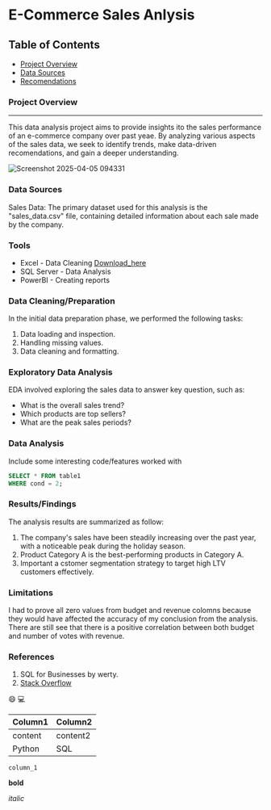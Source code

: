 # E-Commerce Sales Anlysis

## Table of Contents
- [Project Overview](#project-overview)
- [Data Sources](#data-sources)
- [Recomendations](#recomendations)

### Project Overview
---
This data analysis project aims to provide insights ito the sales performance of an e-commerce company over past yeae. By analyzing various aspects of the sales data, we seek to identify trends, make data-driven recomendations, and gain a deeper understanding.

![Screenshot 2025-04-05 094331](https://github.com/user-attachments/assets/27a8144c-c861-4e53-b978-c6064dbc33de)

### Data Sources
Sales Data: The primary dataset used for this analysis is the "sales_data.csv" file, containing detailed information about each sale made by the company.

### Tools
- Excel - Data Cleaning [Download_here](https://microsoft.com)
- SQL Server - Data Analysis
- PowerBI - Creating reports

### Data Cleaning/Preparation
In the initial data preparation phase, we performed the following tasks:
1. Data loading and inspection.
2. Handling missing values.
3. Data cleaning and formatting.

### Exploratory Data Analysis
EDA involved exploring the sales data to answer key question, such as:
- What is the overall sales trend?
- Which products are top sellers?
- What are the peak sales periods?

### Data Analysis
Include some interesting code/features worked with

```sql
SELECT * FROM table1
WHERE cond = 2;
```

### Results/Findings
The analysis results are summarized as follow:
1. The company's sales have been steadily increasing over the past year, with a noticeable peak during the holiday season.
2. Product Category A is the best-performing products in Category A.
3. Important a cstomer segmentation strategy to target high LTV customers effectively.

### Limitations
I had to prove all zero values from budget and revenue colomns because they would have affected the accuracy of my conclusion from the analysis. There are still see that there is a positive correlation between both budget and number of votes with revenue.

### References
1. SQL for Businesses by werty.
2. [Stack Overflow](https://stack.com)

😄 💻

|Column1|Column2|
|--------|--------|
|content|content2|
|Python|SQL|

`column_1`

**bold**

*italic*
